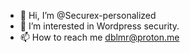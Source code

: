 - 👋 Hi, I’m @Securex-personalized
- 👀 I’m interested in Wordpress security.
- 📫 How to reach me dblmr@proton.me

<!---
Securex-personalized/Securex-personalized is a ✨ special ✨ repository because its `README.md` (this file) appears on your GitHub profile.
You can click the Preview link to take a look at your changes.
--->
